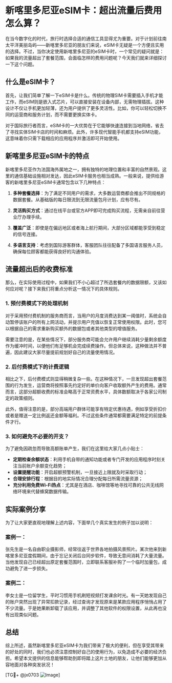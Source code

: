 # 新喀里多尼亚eSIM卡：超出流量后费用怎么算？

在当今数字化的时代，旅行时选择合适的通信工具显得尤为重要。对于计划前往南太平洋美丽岛屿——新喀里多尼亚的朋友们来说，eSIM卡无疑是一个方便且实用的选择。不过，当你决定使用新喀里多尼亚的eSIM卡时，一个常见的疑问就是：如果我的流量超出了套餐范围，会面临怎样的费用问题呢？今天我们就来详细探讨一下这个问题。

## 什么是eSIM卡？

首先，让我们简单了解一下eSIM卡是什么。传统的物理SIM卡需要插入手机才能工作，而eSIM则是嵌入式芯片，可以直接安装在设备内部，无需物理插拔。这种设计不仅让手机更加轻薄，还为用户提供了更多灵活性。比如，你可以轻松切换不同的运营商和服务计划，而不需要更换实体卡。

对于国际旅行者而言，eSIM卡的一大优势在于它能够快速连接到当地网络，省去了寻找实体SIM卡店的时间和麻烦。此外，许多现代智能手机都支持eSIM功能，这意味着你只需下载相应的应用程序并激活即可开始使用。

## 新喀里多尼亚eSIM卡的特点

新喀里多尼亚作为法国海外属地之一，拥有独特的地理位置和丰富的自然景观。这里的通信基础设施相对发达，因此eSIM卡服务也相当成熟。一般来说，提供给游客的新喀里多尼亚eSIM卡通常包含以下几种特点：

1. **多种套餐选择**：为了满足不同用户的需求，大多数运营商都会推出不同规格的数据套餐。从基础版的每日限流到无限流量包月计划，应有尽有。
   
2. **灵活购买方式**：通过在线平台或官方APP即可完成购买流程，无需亲自前往营业厅办理手续。

3. **覆盖广泛**：即使是在偏远地区或者海上航行期间，大部分区域都能享受到稳定的信号连接。

4. **多语言支持**：考虑到国际游客群体，客服团队往往配备了多国语言服务人员，确保每位顾客都能获得良好的沟通体验。

## 流量超出后的收费标准

那么，在实际使用过程中，如果我们不小心超过了所选套餐内的数据限额，又该如何应对呢？接下来我们将重点分析这一情况下的具体规则。

### 1. 预付费模式下的处理机制

对于采用预付费机制的服务商而言，当用户的月度消费达到某一阈值时，系统会自动暂停该账户的所有上网活动，并提示用户充值以恢复正常使用权限。此时，您可以根据自己的需求重新购买额外的数据包或者其他类型的增值服务。

需要注意的是，在某些情况下，部分服务商可能会允许用户继续消耗少量剩余额度作为缓冲时间，以便他们有足够机会完成续费操作。但总体来说，这种做法并不普遍，因此建议大家尽量提前规划好自己的流量使用情况。

### 2. 后付费模式下的计费逻辑

相比之下，后付费模式则显得稍微复杂一些。在这种情况下，一旦发现超出套餐范围的行为发生，运营商将按照事先约定好的单价向客户收取额外产生的费用。通常而言，这部分超额收费的标准会略高于正常资费水平，具体数额取决于各家公司制定的政策细则。

此外，值得注意的是，部分高端用户群体可能享有特定优惠待遇，例如享受折扣价或者是赠送一定比例返还金额等福利。不过这些条件通常都需要满足特定的前提条件才行。

### 3. 如何避免不必要的开支？

为了避免因疏忽而导致高额账单产生，我们在这里给大家几点小贴士：

- **定期检查余额状态**：利用手机自带的通知功能或者专门开发的应用程序时刻关注当前账户余额变化趋势；
- **设置提醒功能**：开启超额预警机制，一旦接近上限就及时采取行动；
- **合理安排行程**：根据目的地实际情况合理分配每日所需流量资源；
- **充分利用免费Wi-Fi热点**：尤其是在酒店、咖啡馆等地寻找可靠的公共无线网络环境来代替蜂窝数据传输。

## 实际案例分享

为了让大家更直观地理解上述内容，下面举几个真实发生的例子加以说明：

### 案例一：
张先生是一名自由职业摄影师，经常往返于世界各地拍摄风景照片。某次他来到新喀里多尼亚度假期间，由于忘记关闭后台同步软件，导致无意间消耗了大量流量。当他发现自己已经超出原定套餐范围时，立即联系客服补购了一个临时加量包，成功避免了进一步损失。

### 案例二：
李女士是一位留学生，平时习惯用手机刷短视频打发课余时光。有一天她发现自己的账户突然出现了异常扣款记录，经过查询才发现原来是某款应用程序悄悄占用了不少流量。于是她果断卸载了该应用，并调整了其他软件的权限设置，从此再也没有出现类似问题。

## 总结

综上所述，虽然新喀里多尼亚eSIM卡为我们带来了极大的便利，但在享受其带来的好处的同时，我们也必须注意控制好自己的使用行为，以免造成不必要的经济负担。希望本文提供的信息能够帮助到即将踏上这片土地的朋友，让他们能够更加从容地面对各种突发状况！

[TG💪+ @jx0703 ![Image](https://github.com/user-attachments/assets/dbca1d08-cadb-493c-b0ec-ad6f7a83f270)]